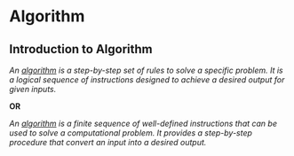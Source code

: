# Algorithm


## Introduction to Algorithm

*An <ins>algorithm</ins> is a step-by-step set of rules to solve a specific problem. It is a logical sequence of instructions designed to achieve a desired output for given inputs.*

**OR**

*An <ins>algorithm</ins> is a finite sequence of well-defined instructions that can be used to solve a computational problem. It provides a step-by-step procedure that convert an input into a desired output.*